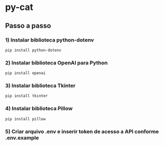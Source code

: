 # py-cat


## Passo a passo

### 1) Instalar biblioteca python-dotenv

`
    pip install python-dotenv
`

### 2) Instalar biblioteca OpenAI para Python

`
    pip install openai
`

### 3) Instalar biblioteca Tkinter

`
    pip install tkinter
`

### 4) Instalar biblioteca Pillow

`
    pip install pillow
`

### 5) Criar arquivo .env e inserir token de acesso a API conforme .env.example